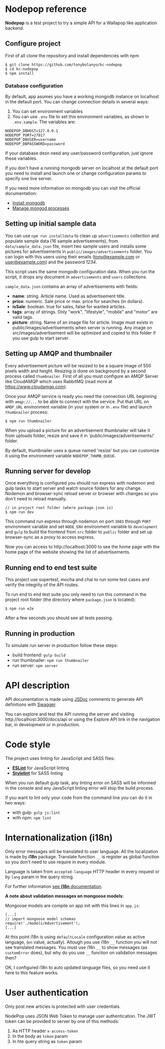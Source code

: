 # Nodepop reference

**Nodepop** is a test project to try a simple API for a Wallapop like application backend.

## Configure project

First of all clone the repository and install dependencies with npm

```shell
$ git clone https://github.com/tonybolanyo/kc-nodepop
$ cd kc-nodepop
$ npm install
```

### Database configuration

By default, app asumes you have a working mongodb instance on localhost in the default port. You can change connection details in several ways:

1. You can set environment variables
2. You can use `.env` file to set this environment variables, as shown in `.env.sample`. The variables are:

```
NODEPOP_DBHOST=127.0.0.1
NODEPOP_PORT=27017
NODEPOP_DBUSER=username
NODEPOP_DBPASSWORD=password
```

If your database desn need any user/password configuration, just ignore these variables.

If you don't have a running mongodb server on localhost at the default port you need to install and launch one or change configuration params to specify one live server.

If you need more information on mongodb you can visit the official documentation:

- [Install mongodb](https://docs.mongodb.com/manual/installation/)
- [Manage mongod processes](https://docs.mongodb.com/manual/tutorial/manage-mongodb-processes/)


## Setting up initial sample data

You can use `npm run installdata` to clean up `advertisements` collection and populate sample data (16 sample advertisements), from `data/sample_data.json` file, insert two sample users and installs some pictures for advertisements in `public/images/advertisements` folder. You can login with this users using their emails (tony@example.com or user@example.com) and the password *1234*.

This script uses the same mongodb configuration data. When you run the script, it drops any document in `advertisements` and `users` collections.

`sample_data.json` contains an array of advertisements with fields:

- **name**: string. Article name. Used as advertisement title.
- **price**: numeric. Sale price or max. price for searches (in dollars).
- **isSale**: boolean. true for sales, false for wanted articles.
- **tags**: array of strings. Only "work", "lifestyle", "mobile" and "motor" are valid tags.
- **picture**: string. Name of an image file for article. Image must exists in public/images/advertisements when server is running. Any image on src/images/advertisement will be optimized and copied to this folder if you use gulp to start server.


## Setting up AMQP and thumbnailer

Every advertisement picture will be resized to be a square image of 550 pixels width and height. Resizing is done on background by a second process called `thumbnailer`. First of all you must configure an AMQP Server like CloudAMQP which uses RabbitMQ (read more at https://www.cloudamqp.com).

Once your AMQP service is ready you need the connection URL beginning with `amqp://...` to be able to connect with the service. Put that URL on `AMQP_URL` environment variable (in your system or in `.env` file) and launch `thumbnailer` process:

```
$ npm run thumbnailer
```

When you upload a picture for an advertisement thumbnailer will take it from uploads folder, resize and save it in `public/images/advertisements/' folder.

By default, thumbnailer uses a queue named 'resize' but you can customize it using the environment variable `NODEPOP_THUMB_QUEUE`.



## Running server for develop

Once everything is configured you should run express with nodemon and gulp tasks to start server and watch source folders for any change. Nodemon and browser-sync reload server or browser with changes so you don't need to reload manually.

```
// in project root folder (where package.json is)
$ npm run dev
```

This command run express through nodemon on port `3003` through `PORT` environment variable and set `NODE_ENV` environment variable to `development` and `gulp` to build the frontend from `src` folder to `public` folder and set up browser-sync as a proxy to access express.

Now you can access to http://localhost:3000 to see the home page with the home page of the website showing the list of advertisements.

## Running end to end test suite

This project use supertest, mocha and chai to run some test cases and verify the integrity of the API routes.

To run end to end test suite you only need to run this command in the project root folder (the directory where `package.json` is located):

```
$ npm run e2e
```

After a few seconds you should see all tests passing.

## Running in production

To simulate run server in production follow these steps:

- build frontend: `gulp build`
- run thumbnailer: `npm run thumbnailer`
- run server: `npm server`

# API description

API documentation is made using [JSDoc](http://usejsdoc.org/) comments to generate API definitions with [Swagger](https://swagger.io/).

You can explore and test the API running the server and visiting http://localhost:3000/docs/api or using the Explore API link in the navigation bar, in development or in production.

# Code style

The project uses linting for JavaScript and SASS files:

- [**ESLint**](https://eslint.org/) for JavaScript linting
- [**Stylelint**](https://stylelint.io/) for SASS linting

When you run default gulp task, any linting error on SASS will be informed in the console and any JavaScript linting error will stop the build process.

If you want to lint only your code from the command line you can do it in two ways:

- with gulp: `gulp js:lint`
- with npm: `npm lint`

# Internationalization (i18n)

Only error messages will be translated to user language. All the localization is made by **i18n** package. Translate function `__` is register as global function so you don't need to use require in every module.

Language is taken from `accepted-language` HTTP header in every request or by `lang` param in the query string.

For further information [see **i18n** documentation](https://github.com/mashpie/i18n-node).

**A note about validation messages on mongoose models:**

Mongoose models are compile on app init with this lines in `app.js`:

```
[...]
// import mongoose model schemas
require('./models/Advertisement');
[...]
```

At this point i18n is using `defaultLocale` configuration value as active language, (`en` value, actually). Altough you use i18n `__` function you will not see translated messages. You must use i18n `__` to show messages (as `customError` does), but why do you use `__` function on validation messages then?

OK, I configured i18n to auto updated language files, so you need use it here to this feature works.

# User authentication

Only post new articles is protected with user credentials.

NodePop uses JSON Web Token to manage user authentication. The JWT token can be provided to server by one of this methods:

1. As HTTP header `x-access-token`
2. In the body as `token` param
3. In hte query string as `token` param